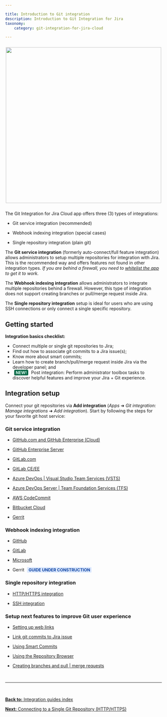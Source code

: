 ```yaml
---

title: Introduction to Git integration
description: Introduction to Git Integration for Jira
taxonomy:
    category: git-integration-for-jira-cloud

---
```


<img src='/wp-content/uploads/gij-instant-integration-process.png' style='display:block;margin:25px auto;max-width:100%' width=500px /> 

The Git Integration for Jira Cloud app offers three (3) types of integrations:

*   Git service integration (recommended)

*   Webhook indexing integration (special cases)

*   Single repository integration (plain git)


The **Git service integration** (formerly auto-connect/full feature integration) allows administrators to setup multiple repositories for integration with Jira. This is the recommended way and offers features not found in other integration types. _If you are behind a firewall, you need to_ [_whitelist the app_](/git-integration-for-jira-cloud/allow-list-whitelist-bigbrassband-cloud/) _to get it to work._

The **Webhook indexing integration** allows administrators to integrate multiple repositories behind a firewall. However, this type of integration does not support creating branches or pull/merge request inside Jira.

The **Single repository integration** setup is ideal for users who are using SSH connections or only connect a single specific repository.

## Getting started

**Integration basics checklist:**

*   Connect multiple or single git repositories to Jira;
*   Find out how to associate git commits to a Jira issue(s);
*   Know more about smart commits;
*   Learn how to create branch/pull/merge request inside Jira via the developer panel; and
*   <b style='background-color:#006745; padding:1px 5px; color:#E2FCEF; border-radius:3px; margin: 0 5px; font-size: small;'>NEW!</b> Post integration: Perform administrator toolbox tasks to discover helpful features and improve your Jira + Git experience.

## Integration setup

Connect your git repositories via **Add integration** (_Apps_ ➜ _Git integration: Manage integrations_ ➜ _Add integration_). Start by following the steps for your favorite git host service:

### Git service integration

*   [GitHub.com and GitHub Enterprise (Cloud)](/git-integration-for-jira-cloud/github-com-gij-cloud)

*   [GitHub Enterprise Server](/git-integration-for-jira-cloud/github-enterprise-server-gij-cloud)

*   [GitLab.com](/git-integration-for-jira-cloud/gitlab-com-gij-cloud)

*   [GitLab CE/EE](/git-integration-for-jira-cloud/gitlab-ce-ee-gij-cloud)

*   [Azure DevOps | Visual Studio Team Services (VSTS)](/git-integration-for-jira-cloud/azure-devops-visual-studio-team-services-vsts-gij-cloud)

*   [Azure DevOps Server | Team Foundation Services (TFS)](/git-integration-for-jira-cloud/azure-devops-server-team-foundation-services-tfs-gij-cloud)

*   [AWS CodeCommit](/git-integration-for-jira-cloud/aws-codecommit-gij-cloud-gij-cloud)

*   [Bitbucket Cloud](/git-integration-for-jira-cloud/bitbucket-cloud-gij-cloud)

*   [Gerrit](/git-integration-for-jira-cloud/Gerrit-gij-cloud)


### Webhook indexing integration

*   [GitHub](/git-integration-for-jira-cloud/github-webhook-indexing-integration-gij-cloud)

*   [GitLab](/git-integration-for-jira-cloud/gitlab-webhook-indexing-integration-gij-cloud)

*   [Microsoft](/git-integration-for-jira-cloud/github-webhook-indexing-integration-gij-cloud)

*   Gerrit <b style='background-color:#DEEAFE; padding:1px 5px; color:#0C42A3; border-radius:3px; margin: 0 5px; font-size: small;'>GUIDE UNDER CONSTRUCTION</b>

<!-- [Gerrit](/git-integration-for-jira-cloud/gerrit-webhook-indexing-integration-gij-cloud/) -->

### Single repository integration

*   [HTTP/HTTPS integration](/git-integration-for-jira-cloud/connecting-to-a-single-git-repository-http-https-gij-cloud)

*   [SSH integration](/connecting-to-a-single-git-repository-ssh-gij-cloud)


### Setup next features to improve Git user experience

*   [Setting up web links](/git-integration-for-jira-cloud/setting-up-web-links-gij-cloud)

*   [Link git commits to Jira issue](/git-integration-for-jira-cloud/link-git-commits-to-jira-issue-gij-cloud)

*   [Using Smart Commits](/git-integration-for-jira-cloud/using-smart-commits-gij-cloud)

*   [Using the Repository Browser](/git-integration-for-jira-cloud/using-the-repository-browser-gij-cloud)

*   [Creating branches and pull | merge requests](/git-integration-for-jira-cloud/creating-branches-and-pull-merge-requests-gij-cloud)

&nbsp;
* * *
&nbsp;

[**Back to:** Integration guides index](/git-integration-for-jira-cloud/integration-guide-gij-cloud/)

[**Next:** Connecting to a Single Git Repository (HTTP/HTTPS)](/git-integration-for-jira-cloud/connecting-to-a-single-git-repository-http-https-gij-cloud)

